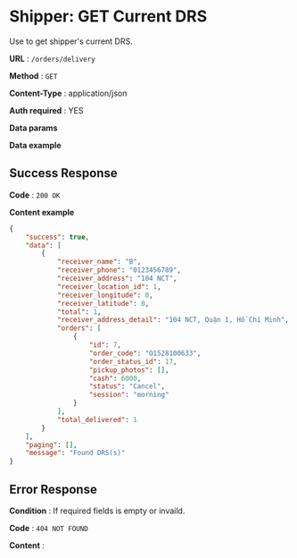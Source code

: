 # Shipper: GET Current DRS

Use to get shipper's current DRS.

**URL** : `/orders/delivery`

**Method** : `GET`

**Content-Type** : application/json

**Auth required** : YES

**Data params**

**Data example**

## Success Response

**Code** : `200 OK`

**Content example**

```json
{
    "success": true,
    "data": [
        {
            "receiver_name": "B",
            "receiver_phone": "0123456789",
            "receiver_address": "104 NCT",
            "receiver_location_id": 1,
            "receiver_longitude": 0,
            "receiver_latitude": 0,
            "total": 1,
            "receiver_address_detail": "104 NCT, Quận 1, Hồ Chí Minh",
            "orders": [
                {
                    "id": 7,
                    "order_code": "O1528100633",
                    "order_status_id": 17,
                    "pickup_photos": [],
                    "cash": 6000,
                    "status": "Cancel",
                    "session": "morning"
                }
            ],
            "total_delivered": 1
        }
    ],
    "paging": [],
    "message": "Found DRS(s)"
}
```

## Error Response

**Condition** : If required fields is empty or invaild.

**Code** : `404 NOT FOUND`

**Content** :

```json

```